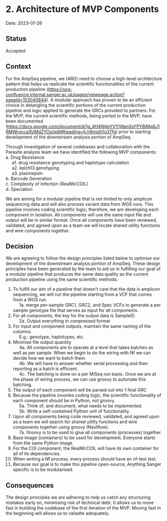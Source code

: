 # 2. Architecture of MVP Components

Date: 2023-01-26

## Status

Accepted

## Context

For the AmpSeq pipeline, we (ARD) need to choose a high-level architecture pattern that helps us replicate the scientific functionalities of the current production pipeline (https://ssg-confluence.internal.sanger.ac.uk/pages/viewpage.action?pageId=153040844). A modular approach has proven to be an efficient choice in detangling the scientific portions of the current production pipeline and logic applied to generate the GRCs provided to partners. For the MVP, the current scientific methods, being ported to the MVP, have been documented (https://docs.google.com/document/d/1g_4H4WdoYVYjWanSsYPYBiMq8J1RMWcgcuz8zMdZYOs/edit#heading=h.h6mpjh1o37fg) prior to starting development of the downstream analysis portion of AmpSeq.
 
Through investigation of several codebases and collaboration with the Parasite analysis team we have identified the following MVP components: <br>
a. Drug Resistance <br> 
&nbsp;&nbsp;&nbsp;&nbsp;&nbsp;a1. drug resistance genotyping and haplotype calculation <br> 
&nbsp;&nbsp;&nbsp;&nbsp;&nbsp;a2. kelch13 genotyping <br>
&nbsp;&nbsp;&nbsp;&nbsp;&nbsp;a3. plasmepsin <br> 
b. Barcode Generation <br> 
c. Complexity of Infection (RealMcCOIL) <br> 
d. Speciation <br> 
 
We are aiming for a modular pipeline that is not limited to only amplicon sequencing data and will also process variant data from WGS runs. This pipeline involves coding scientific logic; therefore, we are developing each component in isolation. All components will use the same input file and output will be in similar format. Once all components have been reviewed, validated, and agreed upon as a team we will locate shared utility functions and wire components together.

## Decision

We are agreeing to follow the design principles listed below to optimise our development of the downstream analysis portion of AmpSeq. These design principles have been generated by the team to aid us in fulfilling our goal of a modular pipeline that produces the same data quality as the current production pipeline using the same scientific methods.
 
1. To fulfill our aim of a pipeline that doesn't care that the data is amplicon sequencing, we will run the pipeline starting from a VCF that comes from a WGS run. <br>
&nbsp;&nbsp;&nbsp;&nbsp;&nbsp;1a. merge per-sample GRC1, GRC2, and Spec VCFs to generate a per sample genotype file that serves as input for all components. <br>
2. For all components, the key for the output data is SampleID. <br>
&nbsp;&nbsp;&nbsp;&nbsp;&nbsp;2a. Output everything in compressed format <br>
3. For input and component outputs, maintain the same naming of the columns. <br>
&nbsp;&nbsp;&nbsp;&nbsp;&nbsp;E.g.: genotype, haplotypes, etc. <br>
4. Minimise file output quantity <br>
&nbsp;&nbsp;&nbsp;&nbsp;&nbsp;4a. All components are to operate at a level that takes batches as well as per sample. When we begin to do the wiring with Nf we can decide how we want to batch them. <br>
&nbsp;&nbsp;&nbsp;&nbsp;&nbsp;4b. We will have to answer whether serial processing and then reporting as a batch is efficient. <br>
&nbsp;&nbsp;&nbsp;&nbsp;&nbsp;4c. The batching is done on a per MiSeq run basis. Once we are at the phase of wiring process, we can use groovy to automate this batching. <br>
5. The output of each component will be parsed out into 1 final GRC <br>
6. Because the pipeline invovles coding logic, the scientific functionality of each component should be in Python, not groovy. <br>
&nbsp;&nbsp;&nbsp;&nbsp;&nbsp;5a. Think of, and document, what needs to be implemented. <br>
&nbsp;&nbsp;&nbsp;&nbsp;&nbsp;5b. Write a self-contained Python unit of functionality. <br>
7. Upon all components being code reviewed, validated, and agreed upon as a team we will search for shared utility functions and wire components together using groovy (Nextflow). <br>
&nbsp;&nbsp;&nbsp;&nbsp;&nbsp;7a. Groovy is to be used to glue all components (processes) together. <br>
8. Base image (containers) to be used for development. Everyone starts from the same Python image. <br>
9. For the COI component, the RealMcCOIL will have its own container for all of its dependencies. <br>
10. When writing a Nf process, every process should have an nf-test test. <br>
11. Because our goal is to make this pipeline open-source, Anything Sanger specific is to be modularised. <br>

## Consequences

The design principles we are adhering to help us catch any structuring mistakes early on, minimising risk of technical debt. It allows us to move fast in building the codebase of the first iteration of the MVP. Moving fast in the beginning will allows us to valiadte adequately. 
